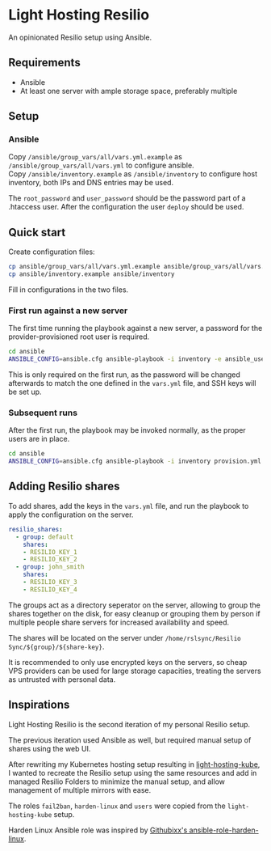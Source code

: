 # Light Hosting Resilio

An opinionated Resilio setup using Ansible.

## Requirements

- Ansible
- At least one server with ample storage space, preferably multiple

## Setup

### Ansible

Copy `/ansible/group_vars/all/vars.yml.example` as `/ansible/group_vars/all/vars.yml` to configure ansible.  
Copy `/ansible/inventory.example` as `/ansible/inventory` to configure host inventory, both IPs and DNS entries may be used.

The `root_password` and `user_password` should be the password part of a .htaccess user. After the configuration the user `deploy` should be used.

## Quick start

Create configuration files:

```bash
cp ansible/group_vars/all/vars.yml.example ansible/group_vars/all/vars.yml
cp ansible/inventory.example ansible/inventory
```

Fill in configurations in the two files.

### First run against a new server

The first time running the playbook against a new server, a password for the provider-provisioned root user is required.

```bash
cd ansible
ANSIBLE_CONFIG=ansible.cfg ansible-playbook -i inventory -e ansible_user=root --ask-pass --limit=resilio01.storage.example.com provision.yml
```

This is only required on the first run, as the password will be changed afterwards to match the one defined in the `vars.yml` file, and SSH keys will be set up.

### Subsequent runs

After the first run, the playbook may be invoked normally, as the proper users are in place.

```bash
cd ansible
ANSIBLE_CONFIG=ansible.cfg ansible-playbook -i inventory provision.yml
```

## Adding Resilio shares

To add shares, add the keys in the `vars.yml` file, and run the playbook to apply the configuration on the server.

```yaml
resilio_shares:
  - group: default
    shares:
    - RESILIO_KEY_1
    - RESILIO_KEY_2
  - group: john_smith
    shares:
    - RESILIO_KEY_3
    - RESILIO_KEY_4
```

The groups act as a directory seperator on the server, allowing to group the shares together on the disk, for easy cleanup or grouping them by person if multiple people share servers for increased availability and speed.

The shares will be located on the server under `/home/rslsync/Resilio Sync/${group}/${share-key}`.

It is recommended to only use encrypted keys on the servers, so cheap VPS providers can be used for large storage capacities, treating the servers as untrusted with personal data.

## Inspirations

Light Hosting Resilio is the second iteration of my personal Resilio setup.

The previous iteration used Ansible as well, but required manual setup of shares using the web UI.

After rewriting my Kubernetes hosting setup resulting in [light-hosting-kube](https://github.com/SorenA/light-hosting-kube), I wanted to recreate the Resilio setup using the same resources and add in managed Resilio Folders to minimize the manual setup, and allow management of multiple mirrors with ease.

The roles `fail2ban`, `harden-linux` and `users` were copied from the `light-hosting-kube` setup.

Harden Linux Ansible role was inspired by [Githubixx's ansible-role-harden-linux](https://github.com/githubixx/ansible-role-harden-linux).

